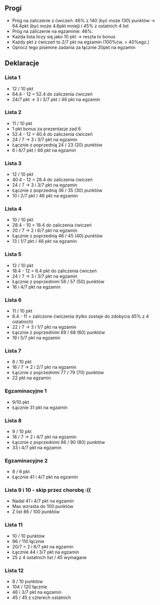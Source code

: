 ## Progi
- Próg na zaliczenie z ćwiczeń: 46% z 140 (być może 130) punktów -> 64.4pkt (być może 4.6pkt mniej) i 45% z ostatnich 4 list
- Próg na zaliczenie na egzaminie: 46%.
- Każda lista liczy się jako 10 pkt -> reszta to bonus
- Każdy pkt z ćwiczeń to 2/7 pkt na egzamin (100%ćw. = 40%egz.)
- Oprócz tego pisemne zadania za łącznie 20pkt na egzamin

## Deklaracje

### Lista 1
- 12 / 10 pkt
- 64.4 - 12 = 52.4 do zaliczenia ćwiczeń
- 24/7 pkt -> 3 i 3/7 pkt / 46 pkt na egzamin

### Lista 2
- 11 / 10 pkt
- 1 pkt bonus za prezentacje zad 6
- 52.4 - 12 = 40.4 do zaliczenia ćwiczeń
- 24 / 7 -> 3 i 3/7 pkt na egzamin
- Łącznie z poprzednią 24 / 23 (20) punktów
- 6 i 6/7 pkt / 46 pkt na egzamin

### Lista 3
- 12 / 10 pkt
- 40.4 - 12 = 28.4 do zaliczenia ćwiczeń
- 24 / 7 -> 3 i 3/7 pkt na egzamin
- Łącznie z poprzednią 36 / 35 (30) punktów
- 10 i 2/7 pkt / 46 pkt na egzamin

### Lista 4
- 10 / 10 pkt
- 28.4 - 10 = 18.4 do zaliczenia ćwiczeń
- 20 / 7 -> 2 i 6/7 pkt na egzamin
- Łącznie z poprzednią 46 / 45 (40) punktów
- 13 i 1/7 pkt / 46 pkt na egzamin

### Lista 5
- 12 / 10 pkt
- 18.4 - 12 = 6.4 pkt do zaliczenia ćwiczeń
- 24 / 7 -> 3 i 3/7 pkt na egzamin
- Łącznie z poprzednimi 58 / 57 (50) punktów
- 16 i 4/7 pkt na egzamin

### Lista 6
- 11 / 10 pkt
- 6.4 - 11 = zaliczone ćwiczenia (tylko zostaje do zdobycia 45% z 4 ostatnich)
- 22 / 7 -> 3 i 1/7 pkt na egzamin
- Łącznie z poprzednimi 69 / 68 (60) punktów
- 19 i 5/7 pkt na egzamin

### Lista 7
- 8 / 10 pkt 
- 16 / 7 -> 2 i 2/7 pkt na egzamin
- Łącznie z poprzednimi 77 / 79 (70) punktów
- 22 pkt na egzamin

### Egzaminacyjne 1
- 9/10 pkt
- Łącznie 31 pkt na egzamin

### Lista 8
- 9 / 10 pkt
- 18 / 7 -> 2 i 4/7 pkt na egzamin
- Łącznie z poprzednimi 86 / 90 (80) punktów
- 33 i 4/7 pkt na egzamin

### Egzaminacyjne 2
- 8 / 6 pkt
- Łącznie 41 i 4/7 pkt na egzamin

### Lista 9 i 10 - skip przez chorobę :((
- Nadal 41 i 4/7 pkt na egzamin
- Max wzrasta do 100 punktów
- Z list 86 / 100 punktów

### Lista 11
- 10 / 10 punktów
- 96 / 110 łącznie
- 20/7 = 2 i 6/7 pkt na egzamin
- Łącznie 44 i 3/7 pkt na egzamin
- 25 z 4 ostatnich list / 45 wymagane

### Lista 12
- 8 / 10 punktów
- 104 / 120 łącznie
- 46 i 3/7 pkt na egzamin
- 45 / 45 z czterech ostatnich